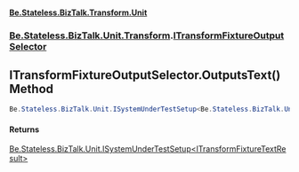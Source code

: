 #### [Be.Stateless.BizTalk.Transform.Unit](README.md 'README')
### [Be.Stateless.BizTalk.Unit.Transform](Be.Stateless.BizTalk.Unit.Transform.md 'Be.Stateless.BizTalk.Unit.Transform').[ITransformFixtureOutputSelector](ITransformFixtureOutputSelector.md 'Be.Stateless.BizTalk.Unit.Transform.ITransformFixtureOutputSelector')

## ITransformFixtureOutputSelector.OutputsText() Method

```csharp
Be.Stateless.BizTalk.Unit.ISystemUnderTestSetup<Be.Stateless.BizTalk.Unit.Transform.ITransformFixtureTextResult> OutputsText();
```

#### Returns
[Be.Stateless.BizTalk.Unit.ISystemUnderTestSetup&lt;](ISystemUnderTestSetup_T_.md 'Be.Stateless.BizTalk.Unit.ISystemUnderTestSetup<T>')[ITransformFixtureTextResult](ITransformFixtureTextResult.md 'Be.Stateless.BizTalk.Unit.Transform.ITransformFixtureTextResult')[&gt;](ISystemUnderTestSetup_T_.md 'Be.Stateless.BizTalk.Unit.ISystemUnderTestSetup<T>')